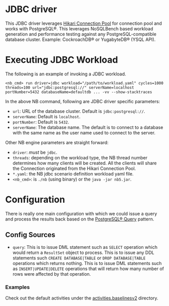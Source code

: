 # JDBC driver
This JDBC driver leverages [Hikari Connection Pool](https://github.com/brettwooldridge/HikariCP/wiki) for connection pool and works with PostgreSQL®. This leverages NoSQLBench based workload generation and performance testing against any PostgreSQL-compatible database cluster. Example: CockroachDB® or YugabyteDB® (YSQL API).

# Executing JDBC Workload
The following is an example of invoking a JDBC workload.
```shell
<nb_cmd> run driver=jdbc workload="/path/to/workload.yaml" cycles=1000 threads=100 url="jdbc:postgresql://" serverName=localhost portNumber=5432 databaseName=defaultdb ... -vv --show-stacktraces
```
In the above NB command, following are JDBC driver specific parameters:
* `url`: URL of the database cluster. Default is `jdbc:postgresql://`.
* `serverName`: Default is `localhost`.
* `portNumber`: Default is `5432`.
* `serverName`: The database name. The default is to connect to a database with the same name as the user name used to connect to the server.

Other NB engine parameters are straight forward:
* `driver`: *must* be `jdbc`.
* `threads`: depending on the workload type, the NB thread number determines how many clients will be created. All the clients will share the Connection originated from the Hikari Connection Pool.
* `*.yaml`: the NB jdbc scenario definition workload yaml file.
* `<nb_cmd>`: is `./nb` (using binary) or the `java -jar nb5.jar`.

# Configuration
There is really one main configuration with which we could issue a query and process the results back based on the [PostgreSQL® Query](https://jdbc.postgresql.org/documentation/query/) pattern.
## Config Sources
* `query`: This is to issue DML statement such as `SELECT` operation which would return a `ResultSet` object to process. This is to issue any DDL statements such `CREATE DATABASE|TABLE` or `DROP DATABASE|TABLE` operations which returns nothing. This is to issue DML statements such as `INSERT|UPDATE|DELETE` operations that will return how many number of rows were affected by that operation.
### Examples
Check out the default activities under the [activities.baselinesv2](./activities.baselinesv2) directory.
